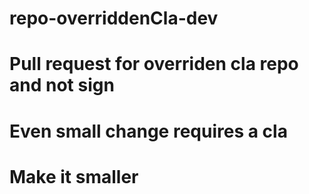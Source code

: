 # repo-overriddenCla-dev

# Pull request for overriden cla repo and not sign

# Even small change requires a cla

# Make it smaller
